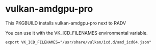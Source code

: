 # vulkan-amdgpu-pro

This PKGBUILD installs vulkan-amdgpu-pro next to RADV

You can use it with the VK_ICD_FILENAMES environmental variable.
```
export VK_ICD_FILENAMES="/usr/share/vulkan/icd.d/amd_icd64.json"
```
